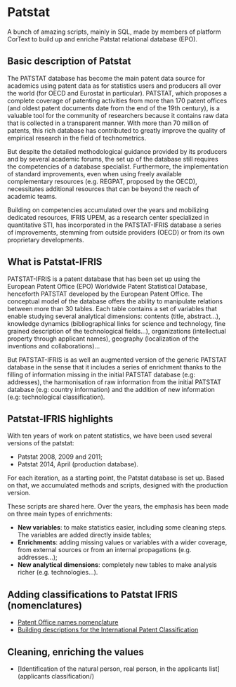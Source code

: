# Patstat
A bunch of amazing scripts, mainly in SQL, made by members of platform CorText to build up and enriche Patstat relational database (EPO).

## Basic description of Patstat
The PATSTAT database has become the main patent data source for academics using patent data as for statistics users and producers all over the world (for OECD and Eurostat in particular). PATSTAT, which proposes a complete coverage of patenting activities from more than 170 patent offices (and oldest patent documents date from the end of the 19th century), is a valuable tool for the community of researchers because it contains raw data that is collected in a transparent manner. With more than 70 million of patents, this rich database has contributed to greatly improve the quality of empirical research in the field of technometrics. 

But despite the detailed methodological guidance provided by its producers and by several academic forums, the set up of the database still requires the competencies of a database specialist. Furthermore, the implementation of standard improvements, even when using freely available complementary resources (e.g. REGPAT, proposed by the OECD), necessitates additional resources that can be beyond the reach of academic teams.

Building on competencies accumulated over the years and mobilizing dedicated resources, IFRIS UPEM, as a research center specialized in quantitative STI, has incorporated in the PATSTAT-IFRIS database a series of improvements, stemming from outside providers (OECD) or from its own proprietary developments.

## What is Patstat-IFRIS 
PATSTAT-IFRIS is a patent database that has been set up using the European Patent Office (EPO) Worldwide Patent Statistical Database, henceforth PATSTAT developed by the European Patent Office. The conceptual model of the database offers the ability to manipulate relations between more than 30 tables. Each table contains a set of variables that enable studying several analytical dimensions: contents (title, abstract...), knowledge dynamics (bibliographical links for science and technology, fine grained description of the technological fields...), organizations (intellectual property through applicant names), geography (localization of the inventions and collaborations)...

But PATSTAT-IFRIS is as well an augmented version of the generic PATSTAT database in the sense that it includes a series of enrichment thanks to the filling of information missing in the initial PATSTAT database (e.g: addresses), the harmonisation of raw information from the initial PATSTAT database (e.g: country information) and the addition of new information (e.g: technological classification).

## Patstat-IFRIS highlights

With ten years of work on patent statistics, we have been used several versions of the patstat:
* Patstat 2008, 2009 and 2011;
* Patstat 2014, April (production database).

For each iteration, as a starting point, the Patstat database is set up. Based on that, we accumulated methods and scripts, designed with the production version.

These scripts are shared here. Over the years, the emphasis has been made on three main types of enrichments:
* **New variables**: to make statistics easier, including some cleaning steps. The variables are added directly inside tables; 
* **Enrichments**: adding missing values or variables with a wider coverage, from external sources or from an internal propagations (e.g. addresses...);
* **New analytical dimensions**: completely new tables to make analysis richer (e.g. technologies...).

##  Adding classifications to Patstat IFRIS (nomenclatures)
* [Patent Office names nomenclature](nomenclatures/offices_classification/)
* [Building descriptions for the International Patent Classification](nomenclatures/ipc_descriptions/)
##  Cleaning, enriching the values
* [Identification of the natural person, real person, in the applicants list](applicants classification/)